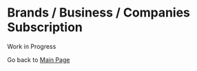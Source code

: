 # Brands / Business / Companies Subscription

Work in Progress

Go back to [Main Page](../../LOGIC.md)

